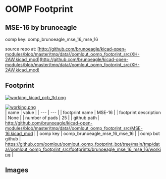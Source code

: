 # OOMP Footprint  
## MSE-16  by brunoeagle  
  
oomp key: oomp_brunoeagle_mse_16_mse_16  
  
source repo at: [http://github.com/brunoeagle/kicad-open-modules/blob/master/tmp/data//oomlout_oomp_footprint_src/XH-2AW.kicad_mod](http://github.com/brunoeagle/kicad-open-modules/blob/master/tmp/data//oomlout_oomp_footprint_src/XH-2AW.kicad_mod)  
## Footprint  
  
[![working_kicad_pcb_3d.png](working_kicad_pcb_3d_600.png)](working_kicad_pcb_3d.png)  
  
[![working.png](working_600.png)](working.png)  
| name | value | 
| --- | --- | 
| footprint name | MSE-16 | 
| footprint description | None | 
| number of pads | 25 | 
| github path | http://github.com/brunoeagle/kicad-open-modules/blob/master/tmp/data//oomlout_oomp_footprint_src/MSE-16.kicad_mod | 
| oomp key | oomp_brunoeagle_mse_16_mse_16 | 
| oomp bot github | https://github.com/oomlout/oomlout_oomp_footprint_bot/tree/main/tmp/data//oomlout_oomp_footprint_src/footprints/brunoeagle_mse_16_mse_16/working | 
## Images  
